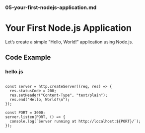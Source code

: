 ### 05-your-first-nodejs-application.md

# Your First Node.js Application

Let’s create a simple "Hello, World!" application using Node.js.

## Code Example

### hello.js

```const http = require("http");

const server = http.createServer((req, res) => {
  res.statusCode = 200;
  res.setHeader("Content-Type", "text/plain");
  res.end("Hello, World!\n");
});

const PORT = 3000;
server.listen(PORT, () => {
  console.log(`Server running at http://localhost:${PORT}/`);
});

```
